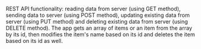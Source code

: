 REST API functionality: reading data from server (using GET method), sending data to server (using POST method), updating existing data from server (using PUT method) 
and deleting existing data from server (using DELETE method). The app gets an array of items or an item from the array by its id, then modifies the item's name based on its id and 
deletes the item based on its id as well.

